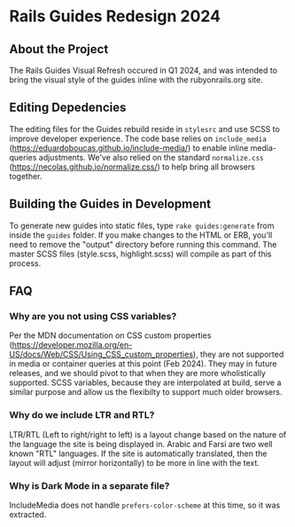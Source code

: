 # Rails Guides Redesign 2024

## About the Project

The Rails Guides Visual Refresh occured in Q1 2024, and was intended to bring the visual style of the guides inline with the rubyonrails.org site.

## Editing Depedencies

The editing files for the Guides rebuild reside in `stylesrc` and use SCSS to improve developer experience. The code base relies on `include_media` (https://eduardoboucas.github.io/include-media/) to enable inline media-queries adjustments. We've also relied on the standard `normalize.css` (https://necolas.github.io/normalize.css/) to help bring all browsers together.

## Building the Guides in Development

To generate new guides into static files, type `rake guides:generate` from inside the `guides` folder. If you make changes to the HTML or ERB, you'll need to remove the "output" directory before running this command. The master SCSS files (style.scss, highlight.scss) will compile as part of this process.

## FAQ

### Why are you not using CSS variables?

Per the MDN documentation on CSS custom properties (https://developer.mozilla.org/en-US/docs/Web/CSS/Using_CSS_custom_properties), they are not supported in media or container queries at this point (Feb 2024). They may in future releases, and we should pivot to that when they are more wholistically supported. SCSS variables, because they are interpolated at build, serve a similar purpose and allow us the flexibilty to support much older browsers.

### Why do we include LTR and RTL?

LTR/RTL (Left to right/right to left) is a layout change based on the nature of the language the site is being displayed in. Arabic and Farsi are two well known "RTL" languages. If the site is automatically translated, then the layout will adjust (mirror horizontally) to be more in line with the text.

### Why is Dark Mode in a separate file?

IncludeMedia does not handle `prefers-color-scheme` at this time, so it was extracted.
